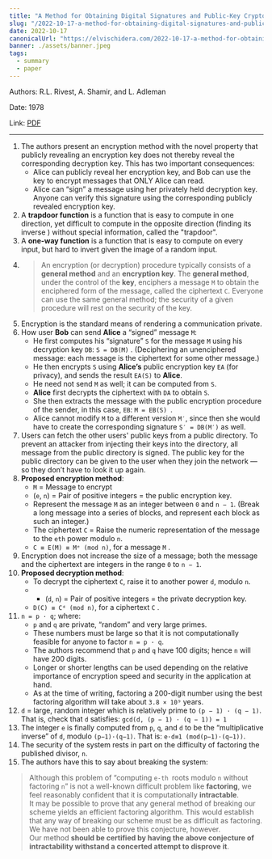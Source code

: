 ```yaml
---
title: "A Method for Obtaining Digital Signatures and Public-Key Cryptosystems — Paper Summary"
slug: "/2022-10-17-a-method-for-obtaining-digital-signatures-and-public-key-cryptosystems"
date: 2022-10-17
canonicalUrl: "https://elvischidera.com/2022-10-17-a-method-for-obtaining-digital-signatures-and-public-key-cryptosystems/"
banner: ./assets/banner.jpeg
tags:
  - summary
  - paper
---
```


Authors: R.L. Rivest, A. Shamir, and L. Adleman

Date: 1978

Link: [PDF](https://people.csail.mit.edu/rivest/Rsapaper.pdf)

-----

1. The authors present an encryption method with the novel property that publicly revealing an encryption key does not thereby reveal the corresponding decryption key. This has two important consequences:
    * Alice can publicly reveal her encryption key, and Bob can use the key to encrypt messages that ONLY Alice can read.
    * Alice can “sign” a message using her privately held decryption key. Anyone can verify this signature using the corresponding publicly revealed encryption key.
2. A **trapdoor function** is a function that is easy to compute in one direction, yet difficult to compute in the opposite direction (finding its inverse ) without special information, called the "trapdoor".
3. A **one-way function** is a  function that is easy to compute on every input, but hard to invert given the image of a random input.
4. > An encryption (or decryption) procedure typically consists of a **general method** and an **encryption key**. The **general method**, under the control of the **key**, enciphers a message `M` to obtain the enciphered form of the message, called the ciphertext `C`. Everyone can use the same general method; the security of a given procedure will rest on the security of the key.
5. Encryption is the standard means of rendering a communication private.
6. How user **Bob** can send **Alice** a “signed” message `M`:
    * He first computes his “signature” `S` for the message `M` using his decryption key `DB`: `S = DB(M)` . (Deciphering an unenciphered message: each message is the ciphertext for some other message.)
    * He then encrypts `S` using **Alice’s** public encryption key `EA` (for privacy), and sends the result `EA(S)` to **Alice**.
    * He need not send `M` as well; it can be computed from `S`.
    * **Alice** first decrypts the ciphertext with `DA` to obtain `S`.
    * She then extracts the message with the public encryption procedure of the sender, in this case, `EB`: `M = EB(S) `.
    * Alice cannot modify `M` to a different version `M′`, since then she would have to create the corresponding signature `S′ = DB(M′)` as well.
8. Users can fetch the other users' public keys from a public directory. To prevent an attacker from injecting their keys into the directory, all message from the public directory is signed. The public key for the public directory can be given to the user when they join the network — so they don’t have to look it up again.
9. **Proposed encryption method**:
    * `M` = Message to encrypt
    * (`e`, `n`) = Pair of positive integers = the public encryption key.
    * Represent the message `M` as an integer between `0` and `n − 1`. (Break a long message into a series of blocks, and represent each block as such an integer.)
    * The ciphertext `C` = Raise the numeric representation of the message to the `eth` power modulo `n`.
    * `C ≡ E(M) ≡ Mᵉ (mod n)`, for a message `M` .
9. Encryption does not increase the size of a message; both the message and the ciphertext are integers in the range `0` to `n − 1`.
10. **Proposed decryption method**:
    * To decrypt the ciphertext `C`, raise it to another power `d`, modulo `n`.
    * * (`d`, `n`) = Pair of positive integers = the private decryption key.
    *  `D(C) ≡ Cᵈ (mod n)`, for a ciphertext `C` .
11. `n = p · q`; where:
    * `p` and `q` are private, “random” and very large primes.
    * These numbers must be large so that it is not computationally feasible for anyone to factor `n = p · q`.
    * The authors recommend that `p` and `q` have 100 digits; hence `n` will have 200 digits.
    * Longer or shorter lengths can be used depending on the relative importance of encryption speed and security in the application at hand.
    * As at the time of writing, factoring a 200-digit number using the best factoring algorithm will take about `3.8 × 10⁹` years.
12. `d` = large, random integer which is relatively prime to `(p − 1) · (q − 1)`. That is, check that `d` satisfies:
`gcd(d, (p − 1) · (q − 1)) = 1`
13. The integer `e` is finally computed from `p`, `q`, and `d` to be the “multiplicative inverse” of `d`, modulo `(p−1)·(q−1)`. That is:
    `e·d≡1 (mod(p−1)·(q−1))`.
14. The security of the system rests in part on the difficulty of factoring the published divisor, `n`.
15. The authors have this to say about breaking the system:
> Although this problem of “computing `e-th `roots modulo `n` without factoring `n`” is not a well-known difficult problem like **factoring**, we feel reasonably confident that it is computationally **intractable**.  
> It may be possible to prove that any general method of breaking our scheme yields an efficient factoring algorithm. This would establish that any way of breaking our scheme must be as difficult as factoring. We have not been able to prove this conjecture, however.  
> Our method **should be certified by having the above conjecture of intractability withstand a concerted attempt to disprove it**.